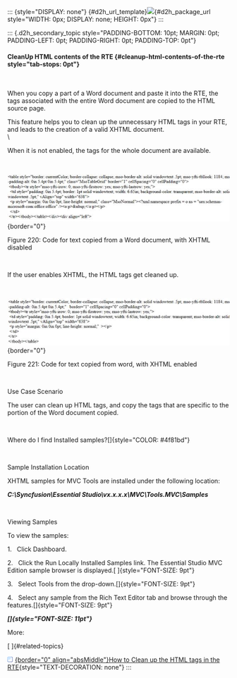 ::: {style="DISPLAY: none"}
[](ms-xhelp:///?Id=d2h_url_template){#d2h_url_template}![](!package_url!){#d2h_package_url style="WIDTH: 0px; DISPLAY: none; HEIGHT: 0px"}
:::

::: {.d2h_secondary_topic style="PADDING-BOTTOM: 10pt; MARGIN: 0pt; PADDING-LEFT: 0pt; PADDING-RIGHT: 0pt; PADDING-TOP: 0pt"}
#### CleanUp HTML contents of the RTE {#cleanup-html-contents-of-the-rte style="tab-stops: 0pt"}

 

When you copy a part of a Word document and paste it into the RTE, the tags associated with the entire Word document are copied to the HTML source page.

This feature helps you to clean up the unnecessary HTML tags in your RTE, and leads to the creation of a valid XHTML document.\
\

When it is not enabled, the tags for the whole document are available.

 

![Description: Description: C:\\Users\\rubyp\\Documents\\UG\\screenshots and code snippets\\Enabling HTML False.png](ImagesExt/image56_228.jpg){border="0"}

Figure 220: Code for text copied from a Word document, with XHTML disabled

 

If the user enables XHTML, the HTML tags get cleaned up.

 

![Description: Description: C:\\Users\\rubyp\\Documents\\UG\\screenshots and code snippets\\CleanupHTMLtrue.png](ImagesExt/image56_229.jpg){border="0"}

Figure 221: Code for text copied from word, with XHTML enabled

 

Use Case Scenario

The user can clean up HTML tags, and copy the tags that are specific to the portion of the Word document copied.

 

Where do I find Installed samples?[]{style="COLOR: #4f81bd"}

 

Sample Installation Location

XHTML samples for MVC Tools are installed under the following location:

***C:\\Syncfusion\\Essential Studio\\vx.x.x.x\\**MVC**\\Tools.MVC\\Samples***

 

Viewing Samples

To view the samples:

1.   Click Dashboard.

2.   Click the Run Locally Installed Samples link. The Essential Studio MVC Edition sample browser is displayed.[ ]{style="FONT-SIZE: 9pt"}

3.   Select Tools from the drop-down.[]{style="FONT-SIZE: 9pt"}

4.   Select any sample from the Rich Text Editor tab and browse through the features.[]{style="FONT-SIZE: 9pt"}

***[]{style="FONT-SIZE: 11pt"}*** 

More:

[ ]{#related-topics}

[![](button.gif){border="0" align="absMiddle"}How to Clean up the HTML tags in the RTE](ms-xhelp:///?Id=e8ed89a4-4c29-4536-a182-b29ea46ce745){style="TEXT-DECORATION: none"}
:::
